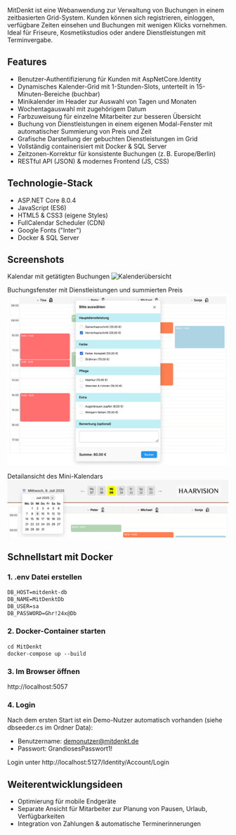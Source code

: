 MitDenkt ist eine Webanwendung zur Verwaltung von Buchungen in einem zeitbasierten Grid-System.
Kunden können sich registrieren, einloggen, verfügbare Zeiten einsehen und Buchungen mit wenigen Klicks vornehmen.
Ideal für Friseure, Kosmetikstudios oder andere Dienstleistungen mit Terminvergabe.
  
   ## Features

  - Benutzer-Authentifizierung für Kunden mit AspNetCore.Identity
  - Dynamisches Kalender-Grid mit 1-Stunden-Slots, unterteilt in 15-Minuten-Bereiche (buchbar)
  - Minikalender im Header zur Auswahl von Tagen und Monaten
  - Wochentagauswahl mit zugehörigem Datum
  - Farbzuweisung für einzelne Mitarbeiter zur besseren Übersicht
  - Buchung von Dienstleistungen in einem eigenen Modal-Fenster mit automatischer Summierung von Preis und Zeit
  - Grafische Darstellung der gebuchten Dienstleistungen im Grid
  - Vollständig containerisiert mit Docker & SQL Server
  - Zeitzonen-Korrektur für konsistente Buchungen (z. B. Europe/Berlin)
  - RESTful API (JSON) & modernes Frontend (JS, CSS)

  ## Technologie-Stack

  - ASP.NET Core 8.0.4
  - JavaScript (ES6)
  - HTML5 & CSS3 (eigene Styles)
  - FullCalendar Scheduler (CDN)
  - Google Fonts ("Inter")
  - Docker & SQL Server


## Screenshots

 Kalendar mit getätigten Buchungen
![Kalenderübersicht](MitDenkt/wwwroot/img/Kalendar_Übersicht.png)


Buchungsfenster mit Dienstleistungen und summierten Preis
![Kalenderübersicht](MitDenkt/wwwroot/img/Buchungsfenster.png)


Detailansicht des Mini-Kalendars
![Mini-Kalendar_Detail](MitDenkt/wwwroot/img/Mini-Kalendar_Detail.png)




## Schnellstart mit Docker

### 1. .env Datei erstellen

```
DB_HOST=mitdenkt-db
DB_NAME=MitDenktDb
DB_USER=sa
DB_PASSWORD=Ghr!24x@Db
```


### 2. Docker-Container starten

```
cd MitDenkt
docker-compose up --build
```


### 3. Im Browser öffnen

http://localhost:5057



### 4. Login 
Nach dem ersten Start ist ein Demo-Nutzer automatisch vorhanden (siehe dbseeder.cs im Ordner Data):

- Benutzername: demonutzer@mitdenkt.de
- Passwort: GrandiosesPasswort1!

Login unter http://localhost:5127/Identity/Account/Login

## Weiterentwicklungsideen

- Optimierung für mobile Endgeräte
- Separate Ansicht für Mitarbeiter zur Planung von Pausen, Urlaub, Verfügbarkeiten
- Integration von Zahlungen & automatische Terminerinnerungen
